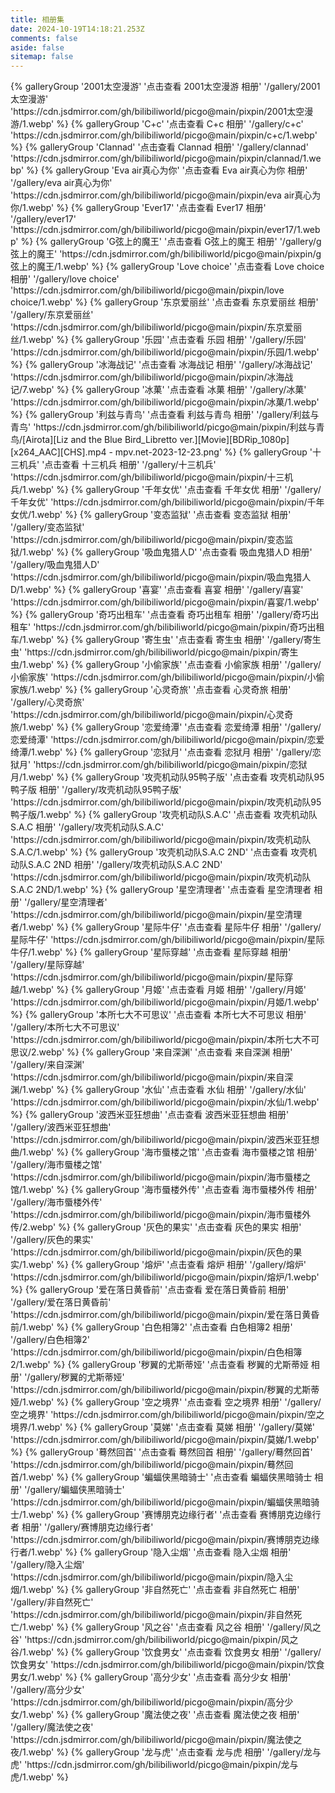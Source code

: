 ```yaml
---
title: 相册集
date: 2024-10-19T14:18:21.253Z
comments: false
aside: false
sitemap: false
---
```


<div class="gallery-group-main">
{% galleryGroup '2001太空漫游' '点击查看 2001太空漫游 相册' '/gallery/2001太空漫游' 'https://cdn.jsdmirror.com/gh/bilibiliworld/picgo@main/pixpin/2001太空漫游/1.webp' %}
{% galleryGroup 'C+c' '点击查看 C+c 相册' '/gallery/c+c' 'https://cdn.jsdmirror.com/gh/bilibiliworld/picgo@main/pixpin/c+c/1.webp' %}
{% galleryGroup 'Clannad' '点击查看 Clannad 相册' '/gallery/clannad' 'https://cdn.jsdmirror.com/gh/bilibiliworld/picgo@main/pixpin/clannad/1.webp' %}
{% galleryGroup 'Eva air真心为你' '点击查看 Eva air真心为你 相册' '/gallery/eva air真心为你' 'https://cdn.jsdmirror.com/gh/bilibiliworld/picgo@main/pixpin/eva air真心为你/1.webp' %}
{% galleryGroup 'Ever17' '点击查看 Ever17 相册' '/gallery/ever17' 'https://cdn.jsdmirror.com/gh/bilibiliworld/picgo@main/pixpin/ever17/1.webp' %}
{% galleryGroup 'G弦上的魔王' '点击查看 G弦上的魔王 相册' '/gallery/g弦上的魔王' 'https://cdn.jsdmirror.com/gh/bilibiliworld/picgo@main/pixpin/g弦上的魔王/1.webp' %}
{% galleryGroup 'Love choice' '点击查看 Love choice 相册' '/gallery/love choice' 'https://cdn.jsdmirror.com/gh/bilibiliworld/picgo@main/pixpin/love choice/1.webp' %}
{% galleryGroup '东京爱丽丝' '点击查看 东京爱丽丝 相册' '/gallery/东京爱丽丝' 'https://cdn.jsdmirror.com/gh/bilibiliworld/picgo@main/pixpin/东京爱丽丝/1.webp' %}
{% galleryGroup '乐园' '点击查看 乐园 相册' '/gallery/乐园' 'https://cdn.jsdmirror.com/gh/bilibiliworld/picgo@main/pixpin/乐园/1.webp' %}
{% galleryGroup '冰海战记' '点击查看 冰海战记 相册' '/gallery/冰海战记' 'https://cdn.jsdmirror.com/gh/bilibiliworld/picgo@main/pixpin/冰海战记/7.webp' %}
{% galleryGroup '冰菓' '点击查看 冰菓 相册' '/gallery/冰菓' 'https://cdn.jsdmirror.com/gh/bilibiliworld/picgo@main/pixpin/冰菓/1.webp' %}
{% galleryGroup '利兹与青鸟' '点击查看 利兹与青鸟 相册' '/gallery/利兹与青鸟' 'https://cdn.jsdmirror.com/gh/bilibiliworld/picgo@main/pixpin/利兹与青鸟/[Airota][Liz and the Blue Bird_Libretto ver.][Movie][BDRip_1080p][x264_AAC][CHS].mp4 - mpv.net-2023-12-23.png' %}
{% galleryGroup '十三机兵' '点击查看 十三机兵 相册' '/gallery/十三机兵' 'https://cdn.jsdmirror.com/gh/bilibiliworld/picgo@main/pixpin/十三机兵/1.webp' %}
{% galleryGroup '千年女优' '点击查看 千年女优 相册' '/gallery/千年女优' 'https://cdn.jsdmirror.com/gh/bilibiliworld/picgo@main/pixpin/千年女优/1.webp' %}
{% galleryGroup '变态监狱' '点击查看 变态监狱 相册' '/gallery/变态监狱' 'https://cdn.jsdmirror.com/gh/bilibiliworld/picgo@main/pixpin/变态监狱/1.webp' %}
{% galleryGroup '吸血鬼猎人D' '点击查看 吸血鬼猎人D 相册' '/gallery/吸血鬼猎人D' 'https://cdn.jsdmirror.com/gh/bilibiliworld/picgo@main/pixpin/吸血鬼猎人D/1.webp' %}
{% galleryGroup '喜宴' '点击查看 喜宴 相册' '/gallery/喜宴' 'https://cdn.jsdmirror.com/gh/bilibiliworld/picgo@main/pixpin/喜宴/1.webp' %}
{% galleryGroup '奇巧出租车' '点击查看 奇巧出租车 相册' '/gallery/奇巧出租车' 'https://cdn.jsdmirror.com/gh/bilibiliworld/picgo@main/pixpin/奇巧出租车/1.webp' %}
{% galleryGroup '寄生虫' '点击查看 寄生虫 相册' '/gallery/寄生虫' 'https://cdn.jsdmirror.com/gh/bilibiliworld/picgo@main/pixpin/寄生虫/1.webp' %}
{% galleryGroup '小偷家族' '点击查看 小偷家族 相册' '/gallery/小偷家族' 'https://cdn.jsdmirror.com/gh/bilibiliworld/picgo@main/pixpin/小偷家族/1.webp' %}
{% galleryGroup '心灵奇旅' '点击查看 心灵奇旅 相册' '/gallery/心灵奇旅' 'https://cdn.jsdmirror.com/gh/bilibiliworld/picgo@main/pixpin/心灵奇旅/1.webp' %}
{% galleryGroup '恋爱绮潭' '点击查看 恋爱绮潭 相册' '/gallery/恋爱绮潭' 'https://cdn.jsdmirror.com/gh/bilibiliworld/picgo@main/pixpin/恋爱绮潭/1.webp' %}
{% galleryGroup '恋狱月' '点击查看 恋狱月 相册' '/gallery/恋狱月' 'https://cdn.jsdmirror.com/gh/bilibiliworld/picgo@main/pixpin/恋狱月/1.webp' %}
{% galleryGroup '攻壳机动队95鸭子版' '点击查看 攻壳机动队95鸭子版 相册' '/gallery/攻壳机动队95鸭子版' 'https://cdn.jsdmirror.com/gh/bilibiliworld/picgo@main/pixpin/攻壳机动队95鸭子版/1.webp' %}
{% galleryGroup '攻壳机动队S.A.C' '点击查看 攻壳机动队S.A.C 相册' '/gallery/攻壳机动队S.A.C' 'https://cdn.jsdmirror.com/gh/bilibiliworld/picgo@main/pixpin/攻壳机动队S.A.C/1.webp' %}
{% galleryGroup '攻壳机动队S.A.C 2ND' '点击查看 攻壳机动队S.A.C 2ND 相册' '/gallery/攻壳机动队S.A.C 2ND' 'https://cdn.jsdmirror.com/gh/bilibiliworld/picgo@main/pixpin/攻壳机动队S.A.C 2ND/1.webp' %}
{% galleryGroup '星空清理者' '点击查看 星空清理者 相册' '/gallery/星空清理者' 'https://cdn.jsdmirror.com/gh/bilibiliworld/picgo@main/pixpin/星空清理者/1.webp' %}
{% galleryGroup '星际牛仔' '点击查看 星际牛仔 相册' '/gallery/星际牛仔' 'https://cdn.jsdmirror.com/gh/bilibiliworld/picgo@main/pixpin/星际牛仔/1.webp' %}
{% galleryGroup '星际穿越' '点击查看 星际穿越 相册' '/gallery/星际穿越' 'https://cdn.jsdmirror.com/gh/bilibiliworld/picgo@main/pixpin/星际穿越/1.webp' %}
{% galleryGroup '月姬' '点击查看 月姬 相册' '/gallery/月姬' 'https://cdn.jsdmirror.com/gh/bilibiliworld/picgo@main/pixpin/月姬/1.webp' %}
{% galleryGroup '本所七大不可思议' '点击查看 本所七大不可思议 相册' '/gallery/本所七大不可思议' 'https://cdn.jsdmirror.com/gh/bilibiliworld/picgo@main/pixpin/本所七大不可思议/2.webp' %}
{% galleryGroup '来自深渊' '点击查看 来自深渊 相册' '/gallery/来自深渊' 'https://cdn.jsdmirror.com/gh/bilibiliworld/picgo@main/pixpin/来自深渊/1.webp' %}
{% galleryGroup '水仙' '点击查看 水仙 相册' '/gallery/水仙' 'https://cdn.jsdmirror.com/gh/bilibiliworld/picgo@main/pixpin/水仙/1.webp' %}
{% galleryGroup '波西米亚狂想曲' '点击查看 波西米亚狂想曲 相册' '/gallery/波西米亚狂想曲' 'https://cdn.jsdmirror.com/gh/bilibiliworld/picgo@main/pixpin/波西米亚狂想曲/1.webp' %}
{% galleryGroup '海市蜃楼之馆' '点击查看 海市蜃楼之馆 相册' '/gallery/海市蜃楼之馆' 'https://cdn.jsdmirror.com/gh/bilibiliworld/picgo@main/pixpin/海市蜃楼之馆/1.webp' %}
{% galleryGroup '海市蜃楼外传' '点击查看 海市蜃楼外传 相册' '/gallery/海市蜃楼外传' 'https://cdn.jsdmirror.com/gh/bilibiliworld/picgo@main/pixpin/海市蜃楼外传/2.webp' %}
{% galleryGroup '灰色的果实' '点击查看 灰色的果实 相册' '/gallery/灰色的果实' 'https://cdn.jsdmirror.com/gh/bilibiliworld/picgo@main/pixpin/灰色的果实/1.webp' %}
{% galleryGroup '熔炉' '点击查看 熔炉 相册' '/gallery/熔炉' 'https://cdn.jsdmirror.com/gh/bilibiliworld/picgo@main/pixpin/熔炉/1.webp' %}
{% galleryGroup '爱在落日黄昏前' '点击查看 爱在落日黄昏前 相册' '/gallery/爱在落日黄昏前' 'https://cdn.jsdmirror.com/gh/bilibiliworld/picgo@main/pixpin/爱在落日黄昏前/1.webp' %}
{% galleryGroup '白色相簿2' '点击查看 白色相簿2 相册' '/gallery/白色相簿2' 'https://cdn.jsdmirror.com/gh/bilibiliworld/picgo@main/pixpin/白色相簿2/1.webp' %}
{% galleryGroup '秽翼的尤斯蒂娅' '点击查看 秽翼的尤斯蒂娅 相册' '/gallery/秽翼的尤斯蒂娅' 'https://cdn.jsdmirror.com/gh/bilibiliworld/picgo@main/pixpin/秽翼的尤斯蒂娅/1.webp' %}
{% galleryGroup '空之境界' '点击查看 空之境界 相册' '/gallery/空之境界' 'https://cdn.jsdmirror.com/gh/bilibiliworld/picgo@main/pixpin/空之境界/1.webp' %}
{% galleryGroup '莫娣' '点击查看 莫娣 相册' '/gallery/莫娣' 'https://cdn.jsdmirror.com/gh/bilibiliworld/picgo@main/pixpin/莫娣/1.webp' %}
{% galleryGroup '蓦然回首' '点击查看 蓦然回首 相册' '/gallery/蓦然回首' 'https://cdn.jsdmirror.com/gh/bilibiliworld/picgo@main/pixpin/蓦然回首/1.webp' %}
{% galleryGroup '蝙蝠侠黑暗骑士' '点击查看 蝙蝠侠黑暗骑士 相册' '/gallery/蝙蝠侠黑暗骑士' 'https://cdn.jsdmirror.com/gh/bilibiliworld/picgo@main/pixpin/蝙蝠侠黑暗骑士/1.webp' %}
{% galleryGroup '赛博朋克边缘行者' '点击查看 赛博朋克边缘行者 相册' '/gallery/赛博朋克边缘行者' 'https://cdn.jsdmirror.com/gh/bilibiliworld/picgo@main/pixpin/赛博朋克边缘行者/1.webp' %}
{% galleryGroup '隐入尘烟' '点击查看 隐入尘烟 相册' '/gallery/隐入尘烟' 'https://cdn.jsdmirror.com/gh/bilibiliworld/picgo@main/pixpin/隐入尘烟/1.webp' %}
{% galleryGroup '非自然死亡' '点击查看 非自然死亡 相册' '/gallery/非自然死亡' 'https://cdn.jsdmirror.com/gh/bilibiliworld/picgo@main/pixpin/非自然死亡/1.webp' %}
{% galleryGroup '风之谷' '点击查看 风之谷 相册' '/gallery/风之谷' 'https://cdn.jsdmirror.com/gh/bilibiliworld/picgo@main/pixpin/风之谷/1.webp' %}
{% galleryGroup '饮食男女' '点击查看 饮食男女 相册' '/gallery/饮食男女' 'https://cdn.jsdmirror.com/gh/bilibiliworld/picgo@main/pixpin/饮食男女/1.webp' %}
{% galleryGroup '高分少女' '点击查看 高分少女 相册' '/gallery/高分少女' 'https://cdn.jsdmirror.com/gh/bilibiliworld/picgo@main/pixpin/高分少女/1.webp' %}
{% galleryGroup '魔法使之夜' '点击查看 魔法使之夜 相册' '/gallery/魔法使之夜' 'https://cdn.jsdmirror.com/gh/bilibiliworld/picgo@main/pixpin/魔法使之夜/1.webp' %}
{% galleryGroup '龙与虎' '点击查看 龙与虎 相册' '/gallery/龙与虎' 'https://cdn.jsdmirror.com/gh/bilibiliworld/picgo@main/pixpin/龙与虎/1.webp' %}
</div>